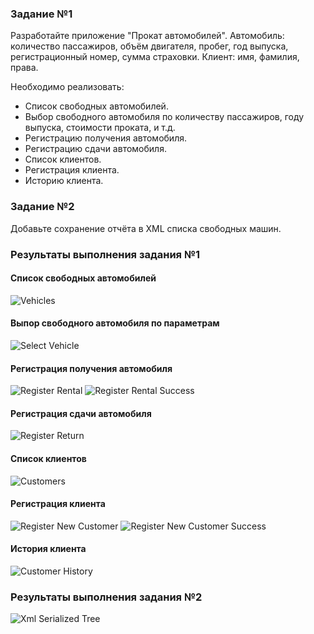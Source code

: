 ### Задание №1

Разработайте приложение "Прокат автомобилей".
Автомобиль: количество пассажиров, объём двигателя, пробег, год выпуска, регистрационный номер, сумма страховки.
Клиент: имя, фамилия, права.

Необходимо реализовать:
- Список свободных автомобилей.
- Выбор свободного автомобиля по количеству пассажиров, году выпуска, стоимости проката, и т.д.
- Регистрацию получения автомобиля.
- Регистрацию сдачи автомобиля.
- Список клиентов.
- Регистрация клиента.
- Историю клиента.

### Задание №2

Добавьте сохранение отчёта в XML списка свободных машин.

### Результаты выполнения задания №1
#### Список свободных автомобилей
![Vehicles](https://github.com/Kanyenero/dotnet-cources-2022-1/blob/master/DotNet/02-advanced/practice-01/Resources/vehicles.png?raw=true)
#### Выпор свободного автомобиля по параметрам
![Select Vehicle](https://github.com/Kanyenero/dotnet-cources-2022-1/blob/master/DotNet/02-advanced/practice-01/Resources/select_vehicle.png?raw=true)
#### Регистрация получения автомобиля
![Register Rental](https://github.com/Kanyenero/dotnet-cources-2022-1/blob/master/DotNet/02-advanced/practice-01/Resources/rental_register.png?raw=true)
![Register Rental Success](https://github.com/Kanyenero/dotnet-cources-2022-1/blob/master/DotNet/02-advanced/practice-01/Resources/rental_register_success.png?raw=true)
#### Регистрация сдачи автомобиля
![Register Return](https://github.com/Kanyenero/dotnet-cources-2022-1/blob/master/DotNet/02-advanced/practice-01/Resources/return.png?raw=true)
#### Список клиентов
![Customers](https://github.com/Kanyenero/dotnet-cources-2022-1/blob/master/DotNet/02-advanced/practice-01/Resources/customers.png?raw=true)
#### Регистрация клиента
![Register New Customer](https://github.com/Kanyenero/dotnet-cources-2022-1/blob/master/DotNet/02-advanced/practice-01/Resources/register_new_customer.png?raw=true)
![Register New Customer Success](https://github.com/Kanyenero/dotnet-cources-2022-1/blob/master/DotNet/02-advanced/practice-01/Resources/register_new_customer_success.png?raw=true)
#### История клиента
![Customer History](https://github.com/Kanyenero/dotnet-cources-2022-1/blob/master/DotNet/02-advanced/practice-01/Resources/customer_history.png?raw=true)

### Результаты выполнения задания №2
![Xml Serialized Tree](https://github.com/Kanyenero/dotnet-cources-2022-1/blob/master/DotNet/02-advanced/practice-01/Resources/xml.png?raw=true)
